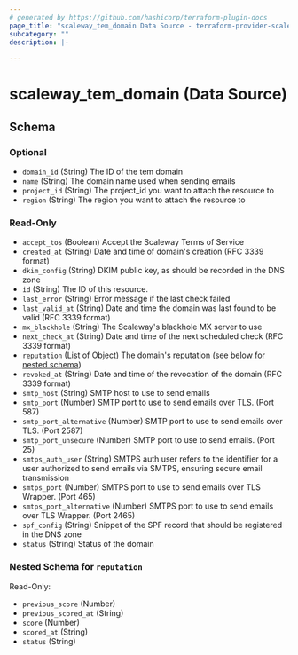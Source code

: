 ```yaml
---
# generated by https://github.com/hashicorp/terraform-plugin-docs
page_title: "scaleway_tem_domain Data Source - terraform-provider-scaleway"
subcategory: ""
description: |-
  
---
```


# scaleway_tem_domain (Data Source)





<!-- schema generated by tfplugindocs -->
## Schema

### Optional

- `domain_id` (String) The ID of the tem domain
- `name` (String) The domain name used when sending emails
- `project_id` (String) The project_id you want to attach the resource to
- `region` (String) The region you want to attach the resource to

### Read-Only

- `accept_tos` (Boolean) Accept the Scaleway Terms of Service
- `created_at` (String) Date and time of domain's creation (RFC 3339 format)
- `dkim_config` (String) DKIM public key, as should be recorded in the DNS zone
- `id` (String) The ID of this resource.
- `last_error` (String) Error message if the last check failed
- `last_valid_at` (String) Date and time the domain was last found to be valid (RFC 3339 format)
- `mx_blackhole` (String) The Scaleway's blackhole MX server to use
- `next_check_at` (String) Date and time of the next scheduled check (RFC 3339 format)
- `reputation` (List of Object) The domain's reputation (see [below for nested schema](#nestedatt--reputation))
- `revoked_at` (String) Date and time of the revocation of the domain (RFC 3339 format)
- `smtp_host` (String) SMTP host to use to send emails
- `smtp_port` (Number) SMTP port to use to send emails over TLS. (Port 587)
- `smtp_port_alternative` (Number) SMTP port to use to send emails over TLS. (Port 2587)
- `smtp_port_unsecure` (Number) SMTP port to use to send emails. (Port 25)
- `smtps_auth_user` (String) SMTPS auth user refers to the identifier for a user authorized to send emails via SMTPS, ensuring secure email transmission
- `smtps_port` (Number) SMTPS port to use to send emails over TLS Wrapper. (Port 465)
- `smtps_port_alternative` (Number) SMTPS port to use to send emails over TLS Wrapper. (Port 2465)
- `spf_config` (String) Snippet of the SPF record that should be registered in the DNS zone
- `status` (String) Status of the domain

<a id="nestedatt--reputation"></a>
### Nested Schema for `reputation`

Read-Only:

- `previous_score` (Number)
- `previous_scored_at` (String)
- `score` (Number)
- `scored_at` (String)
- `status` (String)
